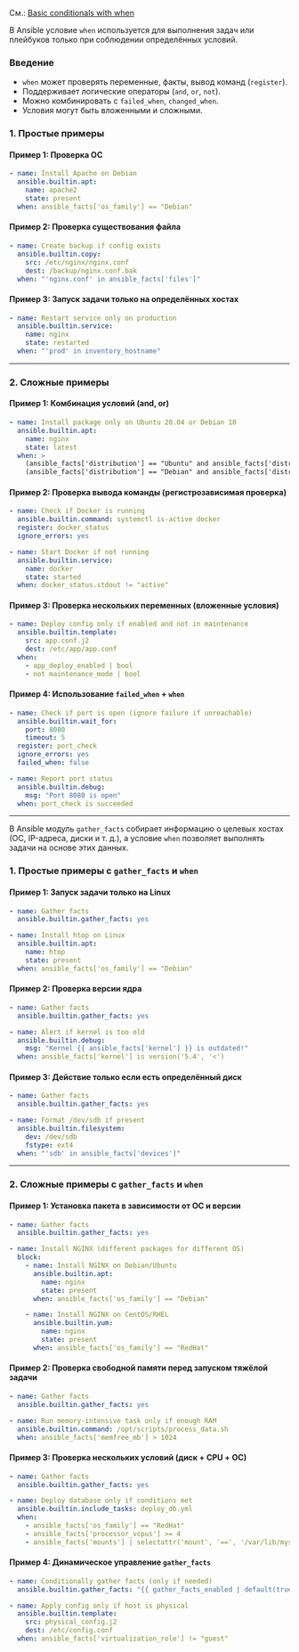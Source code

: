 См.: [Basic conditionals with when](https://docs.ansible.com/ansible/latest/playbook_guide/playbooks_conditionals.html#basic-conditionals-with-when)

В Ansible условие `when` используется для выполнения задач или плейбуков только при соблюдении определённых условий.  

### **Введение**  
- `when` может проверять переменные, факты, вывод команд (`register`).  
- Поддерживает логические операторы (`and`, `or`, `not`).  
- Можно комбинировать с `failed_when`, `changed_when`.  
- Условия могут быть вложенными и сложными.  


### **1. Простые примеры**  

#### **Пример 1: Проверка ОС**  
```yaml
- name: Install Apache on Debian
  ansible.builtin.apt:
    name: apache2
    state: present
  when: ansible_facts['os_family'] == "Debian"
```

#### **Пример 2: Проверка существования файла**  
```yaml
- name: Create backup if config exists
  ansible.builtin.copy:
    src: /etc/nginx/nginx.conf
    dest: /backup/nginx.conf.bak
  when: "'nginx.conf' in ansible_facts['files']"
```

#### **Пример 3: Запуск задачи только на определённых хостах**  
```yaml
- name: Restart service only on production
  ansible.builtin.service:
    name: nginx
    state: restarted
  when: "'prod' in inventory_hostname"
```

-------

### **2. Сложные примеры**  

#### **Пример 1: Комбинация условий (and, or)**  
```yaml
- name: Install package only on Ubuntu 20.04 or Debian 10
  ansible.builtin.apt:
    name: nginx
    state: latest
  when: >
    (ansible_facts['distribution'] == "Ubuntu" and ansible_facts['distribution_version'] == "20.04") or
    (ansible_facts['distribution'] == "Debian" and ansible_facts['distribution_version'] == "10")
```

#### **Пример 2: Проверка вывода команды (регистрозависимая проверка)**  
```yaml
- name: Check if Docker is running
  ansible.builtin.command: systemctl is-active docker
  register: docker_status
  ignore_errors: yes

- name: Start Docker if not running
  ansible.builtin.service:
    name: docker
    state: started
  when: docker_status.stdout != "active"
```

#### **Пример 3: Проверка нескольких переменных (вложенные условия)**  
```yaml
- name: Deploy config only if enabled and not in maintenance
  ansible.builtin.template:
    src: app.conf.j2
    dest: /etc/app/app.conf
  when: 
    - app_deploy_enabled | bool
    - not maintenance_mode | bool
```

#### **Пример 4: Использование `failed_when` + `when`**  
```yaml
- name: Check if port is open (ignore failure if unreachable)
  ansible.builtin.wait_for:
    port: 8080
    timeout: 5
  register: port_check
  ignore_errors: yes
  failed_when: false

- name: Report port status
  ansible.builtin.debug:
    msg: "Port 8080 is open"
  when: port_check is succeeded
```
-----------------------------------------------------------------------------------------

В Ansible модуль `gather_facts` собирает информацию о целевых хостах (ОС, IP-адреса, диски и т. д.), а условие `when` позволяет выполнять задачи на основе этих данных.  

### **1. Простые примеры с `gather_facts` и `when`**  

#### **Пример 1: Запуск задачи только на Linux**  
```yaml
- name: Gather facts
  ansible.builtin.gather_facts: yes

- name: Install htop on Linux
  ansible.builtin.apt:
    name: htop
    state: present
  when: ansible_facts['os_family'] == "Debian"
```

#### **Пример 2: Проверка версии ядра**  
```yaml
- name: Gather facts
  ansible.builtin.gather_facts: yes

- name: Alert if kernel is too old
  ansible.builtin.debug:
    msg: "Kernel {{ ansible_facts['kernel'] }} is outdated!"
  when: ansible_facts['kernel'] is version('5.4', '<')
```

#### **Пример 3: Действие только если есть определённый диск**  
```yaml
- name: Gather facts
  ansible.builtin.gather_facts: yes

- name: Format /dev/sdb if present
  ansible.builtin.filesystem:
    dev: /dev/sdb
    fstype: ext4
  when: "'sdb' in ansible_facts['devices']"
```

---

### **2. Сложные примеры с `gather_facts` и `when`**  

#### **Пример 1: Установка пакета в зависимости от ОС и версии**  
```yaml
- name: Gather facts
  ansible.builtin.gather_facts: yes

- name: Install NGINX (different packages for different OS)
  block:
    - name: Install NGINX on Debian/Ubuntu
      ansible.builtin.apt:
        name: nginx
        state: present
      when: ansible_facts['os_family'] == "Debian"

    - name: Install NGINX on CentOS/RHEL
      ansible.builtin.yum:
        name: nginx
        state: present
      when: ansible_facts['os_family'] == "RedHat"
```

#### **Пример 2: Проверка свободной памяти перед запуском тяжёлой задачи**  
```yaml
- name: Gather facts
  ansible.builtin.gather_facts: yes

- name: Run memory-intensive task only if enough RAM
  ansible.builtin.command: /opt/scripts/process_data.sh
  when: ansible_facts['memfree_mb'] > 1024
```

#### **Пример 3: Проверка нескольких условий (диск + CPU + ОС)**  
```yaml
- name: Gather facts
  ansible.builtin.gather_facts: yes

- name: Deploy database only if conditions met
  ansible.builtin.include_tasks: deploy_db.yml
  when:
    - ansible_facts['os_family'] == "RedHat"
    - ansible_facts['processor_vcpus'] >= 4
    - ansible_facts['mounts'] | selectattr('mount', '==', '/var/lib/mysql') | list | length > 0
```

#### **Пример 4: Динамическое управление `gather_facts`**  
```yaml
- name: Conditionally gather facts (only if needed)
  ansible.builtin.gather_facts: "{{ gather_facts_enabled | default(true) }}"

- name: Apply config only if host is physical
  ansible.builtin.template:
    src: physical_config.j2
    dest: /etc/config.conf
  when: ansible_facts['virtualization_role'] != "guest"
```

